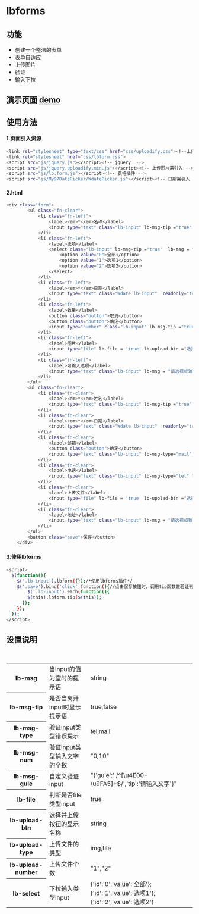 # lbforms

## 功能
- 创建一个整洁的表单
- 表单自适应
- 上传图片
- 验证
- 输入下拉

## 演示页面  [demo](http://xiaoyaoge.me/lbforms/demo.html)

## 使用方法
#### 1.页面引入资源
``` bash
<link rel="stylesheet" type="text/css" href="css/uploadify.css"><!--上传需引入-->
<link rel="stylesheet" href="css/lbform.css">
<script src="js/jquery.js"></script><!-- jquery  -->
<script src="js/jquery.uploadify.min.js"></script><!-- 上传图片需引入 -->
<script src="js/lb.form.js"></script><!-- 表格插件 -->
<script src="js/My97DatePicker/WdatePicker.js"></script><!-- 日期需引入 -->
```
#### 2.html
``` bash
<div class="form">
		<ul class="fn-clear">
			<li class="fn-left">
				<label><em>*</em>名称</label>
				<input type="text" class="lb-input" lb-msg-tip ="true" lb-msg-gule="{'gule':' /^[\u4E00-\u9FA5]+$/','tip':'请输入文字'}" lb-msg = "请填写名称" lb-msg-num="0,10"  placeholder="填写名称">
			</li>
			<li class="fn-left">
				<label>选项</label>
				<select class="lb-input" lb-msg-tip ="true"  lb-msg = "请选择">
					<option value="0">全部</option>
					<option value="1">选项1</option>
					<option value="2">选项2</option>
				</select>
			</li>
			<li class="fn-left">
				<label><em>*</em>日期</label>
				<input type="text" class="Wdate lb-input"  readonly="true" onclick="WdatePicker({onpicking:function(){$(this).parents('.lb-form').removeClass('error');$(this).next('.lb-msg').hide();}})" placeholder="点击选择日期" lb-msg = "请选择日期">
			</li>
			<li class="fn-left">
				<label>数量</label>
				<button class="button">取消</button>
				<button class="button">确定</button>
				<input type="number" class="lb-input" lb-msg-tip ="true" lb-msg-type="number" lb-msg = "请输入数量" placeholder="数量">
			</li>
			<li class="fn-left">
				<label>图片</label>
				<input type="file" lb-file = 'true' lb-upload-btn ="选择图片" lb-upload-type="img" lb-upload-number="1" class="lb-input" id="upload" placeholder="上传一张图片">
			</li>
			<li class="fn-left">
				<label>可输入选项</label>
				<input type="text" class="lb-input" lb-msg = "请选择或输入"  value="" lb-select="{'id':'0','value':'全部'};{'id':'1','value':'选项1'};{'id':'2','value':'选项2'}">
			</li>
		</ul>
		<ul class="fn-clear">
			<li class="fn-clear">
				<label><em>*</em>姓名</label>
				<input type="text" class="lb-input" lb-msg-tip ="true"  lb-msg = "请输入姓名" lb-msg-gule="{'gule':' /^[\u4E00-\u9FA5]+$/','tip':'请输入文字'}">
			</li>
			<li class="fn-clear">
				<label><em>*</em>日期</label>
				<input type="text" class="Wdate lb-input"  readonly="true" onclick="WdatePicker({dateFmt:'yyyy-MM-dd HH:mm:ss',onpicking:function(){$(this).parents('.lb-form').removeClass('error');$(this).next('.lb-msg').hide();}})" placeholder="点击选择日期" lb-msg = "请选择日期">
			</li>
			<li class="fn-clear">
				<label>邮箱</label>
				<button class="button">确定</button>
				<input type="text" class="lb-input" lb-msg-type="mail" lb-msg-tip ="true" lb-msg = "请输入邮箱">
			</li>
			<li class="fn-clear">
				<label>电话</label>
				<input type="text" class="lb-input" lb-msg-type="tel" lb-msg-tip ="true" lb-msg = "请输入手机号">
			</li>
			<li class="fn-clear">
				<label>上传文件</label>
				<input type="file" lb-file = 'true' lb-upolad-btn ="选择文件" lb-upload-type="file" lb-upload-number="3" class="lb-input" id="upload2" lb-msg = "请上传文件"  placeholder="上传最多3个文件">
			</li>
			<li class="fn-clear">
				<label>地址</label>
				<input type="text" class="lb-input" lb-msg = "请选择或输入地址"  value="" lb-select="{'id':'0','value':'全部'};{'id':'1','value':'选项1'};{'id':'2','value':'选项2'}">
			</li>
		</ul>
		<button class="save">保存</button>
	</div>
```
#### 3.使用lbforms
``` bash
<script>
  $(function(){
    $('.lb-input').lbform({});/*使用lbforms插件*/
    $('.save').bind('click',function(){//点击保存按钮时，调用tip函数做验证判断
        $('.lb-input').each(function(){
        $(this).lbform.tip($(this));
      });
    });
  });
</script>
```

## 设置说明
<table width="100%">
  <tr>
    <th>lb-msg</th>
    <td>当input的值为空时的提示语</td>
    <td>string</td>
  </tr>
  <tr>
    <th>lb-msg-tip</th>
    <td>是否当离开input时显示提示语</td>
    <td>true,false</td>
  </tr>
  <tr>
    <th>lb-msg-type</th>
    <td>验证input类型错误提示</td>
    <td>tel,mail</td>
  </tr>
  <tr>
    <th>lb-msg-num</th>
    <td>验证input类型输入文字的个数</td>
    <td>"0,10"</td>
  </tr>
  <tr>
    <th>lb-msg-gule</th>
    <td>自定义验证input</td>
    <td>"{'gule':' /^[\u4E00-\u9FA5]+$/','tip':'请输入文字'}"</td>
  </tr>
  <tr>
    <th>lb-file</th>
    <td>判断是否file类型input</td>
    <td>true</td>
  </tr>
  <tr>
    <th>lb-upload-btn</th>
    <td>选择并上传按钮的显示名称</td>
    <td>string</td>
  </tr>
  <tr>
    <th>lb-upload-type</th>
    <td>上传文件的类型</td>
    <td>img,file</td>
  </tr>
  <tr>
     <th>lb-upload-number</th>
     <td>上传文件个数</td>
     <td>"1","2"</td>
  </tr>
  <tr>
    <th>lb-select</th>
    <td>下拉输入类型input</td>
    <td>{'id':'0','value':'全部'};{'id':'1','value':'选项1'};{'id':'2','value':'选项2'}</td>
  </tr>
</table>
